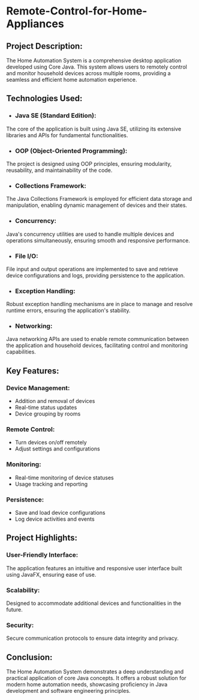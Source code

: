# Remote-Control-for-Home-Appliances
## Project Description:
The Home Automation System is a comprehensive desktop application developed using Core Java. This system allows users to remotely control and monitor household devices across multiple rooms, providing a seamless and efficient home automation experience.
## Technologies Used:
* ### Java SE (Standard Edition):
The core of the application is built using Java SE, utilizing its extensive libraries and APIs for fundamental functionalities.
* ### OOP (Object-Oriented Programming):
The project is designed using OOP principles, ensuring modularity, reusability, and maintainability of the code.
* ### Collections Framework:
The Java Collections Framework is employed for efficient data storage and manipulation, enabling dynamic management of devices and their states.
* ### Concurrency:
Java's concurrency utilities are used to handle multiple devices and operations simultaneously, ensuring smooth and responsive performance.
* ### File I/O:
File input and output operations are implemented to save and retrieve device configurations and logs, providing persistence to the application.
* ### Exception Handling:
Robust exception handling mechanisms are in place to manage and resolve runtime errors, ensuring the application's stability.
* ### Networking:
Java networking APIs are used to enable remote communication between the application and household devices, facilitating control and monitoring capabilities.

## Key Features:

### Device Management:
* Addition and removal of devices
* Real-time status updates
* Device grouping by rooms
### Remote Control:
* Turn devices on/off remotely
* Adjust settings and configurations
### Monitoring:
* Real-time monitoring of device statuses
* Usage tracking and reporting
### Persistence:
* Save and load device configurations
* Log device activities and events

## Project Highlights:

### User-Friendly Interface:
The application features an intuitive and responsive user interface built using JavaFX, ensuring ease of use.
### Scalability: 
Designed to accommodate additional devices and functionalities in the future.
### Security: 
Secure communication protocols to ensure data integrity and privacy.

## Conclusion:
The Home Automation System demonstrates a deep understanding and practical application of core Java concepts. It offers a robust solution for modern home automation needs, showcasing proficiency in Java development and software engineering principles.
